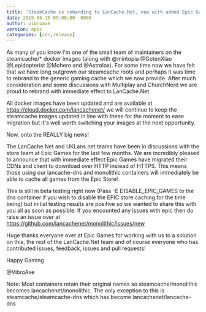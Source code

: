 ```yaml
---                                                 
title: 'SteamCache is rebanding to LanCache.Net, now with added Epic Games launcher support'
date: 2019-06-15 09:00:00 -0000
author: vibroaxe
version: epic
categories: [cdn,release]
---
```


As many of you know I'm one of the small team of maintainers on the steamcache/* docker images (along with @mintopia @GotenXiao @Lepidopterist @Mohero and @Astrolox). For some time now we have felt that we have long outgrown our steamcache roots and perhaps it was time to rebrand to the generic gaming cache which we now provide. After much consideration and some discussions with Multiplay and ChurchNerd we are proud to rebrand with immediate effect to LanCache.Net



All docker images have been updated and are available at https://cloud.docker.com/lancachenet/ we will continue to keep the steamcache images updated in line with these for the moment to ease migration but it's well worth switching your images at the next opportunity.



Now, onto the REALLY big news!



The LanCache.Net and UKLans.net teams have been in discussions with the store team at Epic Games for the last few months. We are incredibly pleased to announce that with immediate effect Epic Games have migrated their CDNs and client to download over HTTP instead of HTTPS. This means those using our lancache-dns and monolithic containers will immediately be able to cache all games from the Epic Store!

This is still in beta testing right now (Pass -E DISABLE_EPIC_GAMES to the dns container if you wish to disable the EPIC store caching for the time being) but initial testing results are positive so we wanted to share this with you all as soon as possible. If you encounted any issues with epic then do raise an issue over at https://github.com/lancachenet/monolithic/issues/new



Huge thanks everyone over at Epic Games for working with us to a solution on this, the rest of the LanCache.Net team and of course everyone who has contributed issues, feedback, issues and pull requests!



Happy Gaming

@VibroAxe



Note: Most containers retain their original names so steamcache/monolithic becomes lancachenet/monolithic. The only exception to this is steamcache/steamcache-dns which has become lancachenet/lancache-dns


